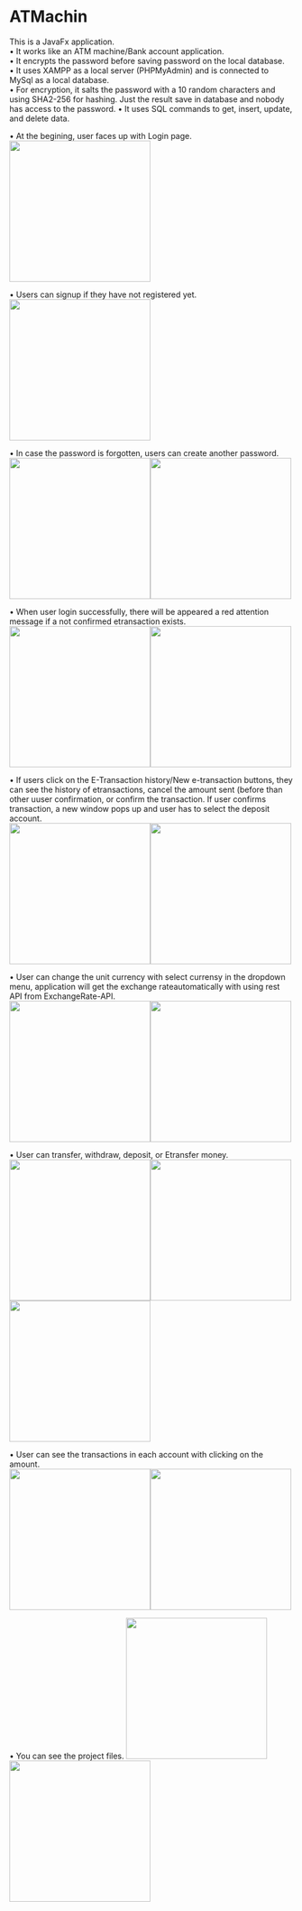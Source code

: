 # ATMachin

This is a JavaFx application.<br>
• It works like an ATM machine/Bank account application.<br>
•	It encrypts the password before saving password on the local database.<br>
•	It uses XAMPP as a local server (PHPMyAdmin) and is connected to MySql as a local database. <br>
•	For encryption, it salts the password with a 10 random characters and using SHA2-256 for hashing. Just the result save in database and nobody has access to the password.
•	It uses SQL commands to get, insert, update, and delete data.<br>

• At the begining, user faces up with Login page.
<img src="images/LogIn.JPG" width="250" height="auto"><br>

• Users can signup if they have not registered yet.
<img src="images/SignUp.JPG" width="250" height="auto"><br>

• In case the password is forgotten, users can create another password.<br>
<img src="images/Forgot.JPG" width="250" height="auto"><img src="images/Forgot1.JPG" width="250" height="auto"><br>

• When user login successfully, there will be appeared a red attention message if a not confirmed etransaction exists.<br>
<img src="images/Account.JPG" width="250" height="auto"><img src="images/New%20etransaction.JPG" width="250" height="auto"><br>

• If users click on the E-Transaction history/New e-transaction buttons, they can see the history of etransactions, cancel the amount sent (before than other uuser confirmation, or confirm the transaction. If user confirms transaction, a new window pops up and user has to select the deposit account.<br>
<img src="images/E-Transactions.JPG" width="250" height="auto"><img src="images/EtransferDeposit.JPG" width="250" height="auto"><br>

• User can change the unit currency with select currensy in the dropdown menu, application will get the exchange rateautomatically with using rest API from ExchangeRate-API.<br>
<img src="images/Account-1.jpg" width="250" height="auto"><img src="images/Account-2.JPG" width="250" height="auto"><br>

• User can transfer, withdraw, deposit, or Etransfer money.<br>
<img src="images/Transfer.JPG" width="250" height="auto"><img src="images/WthDep.JPG" width="250" height="auto"><img src="images/Etransfer.JPG" width="250" height="auto"><br>

• User can see the transactions in each account with clicking on the amount.<br>
<img src="images/Chequing%20transactions.JPG" width="250" height="auto"><img src="images/Saving%20transactions.JPG" width="250" height="auto"><br>

• You can see the project files.
<img src="images/ProjectTree.JPG" width="250" height="auto"><img src="images/Saving%20transactions.JPG" width="250" height="auto"><br>
